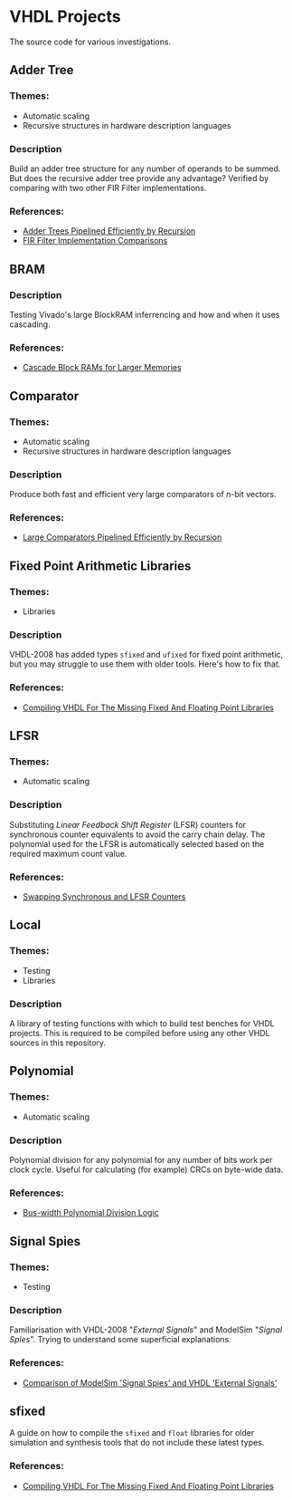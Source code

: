 # VHDL Projects

The source code for various investigations.

## Adder Tree

### Themes:
 * Automatic scaling
 * Recursive structures in hardware description languages

### Description
Build an adder tree structure for any number of operands to be summed. But does the recursive adder tree provide any advantage? Verified by comparing with two other FIR Filter implementations.

### References:
 * [Adder Trees Pipelined Efficiently by Recursion](http://blog.abbey1.org.uk/index.php/technology/adder-trees-pipelined-efficiently-by-recursion)
 * [FIR Filter Implementation Comparisons](http://blog.abbey1.org.uk/index.php/technology/fir-filter-implementation-comparisons)

## BRAM

### Description
Testing Vivado's large BlockRAM inferrencing and how and when it uses cascading.

### References:
 * [Cascade Block RAMs for Larger Memories](http://blog.abbey1.org.uk/index.php/technology/cascade-block-rams-for-larger-memories)

## Comparator

### Themes:
 * Automatic scaling
 * Recursive structures in hardware description languages

### Description
Produce both fast and efficient very large comparators of _n_-bit vectors.

### References:
 * [Large Comparators Pipelined Efficiently by Recursion](http://blog.abbey1.org.uk/index.php/technology/large-comparator-pipelined-efficiently-by-recursion)

## Fixed Point Arithmetic Libraries

### Themes:
 * Libraries

### Description
VHDL-2008 has added types `sfixed` and `ufixed` for fixed point arithmetic, but you may struggle to use them with older tools. Here's how to fix that.

### References:
 * [Compiling VHDL For The Missing Fixed And Floating Point Libraries](http://blog.abbey1.org.uk/index.php/technology/compiling-vhdl-for-the-missing-fixed-and-floating)

## LFSR

### Themes:
 * Automatic scaling

### Description
Substituting _Linear Feedback Shift Register_ (LFSR) counters for synchronous counter equivalents to avoid the carry chain delay. The polynomial used for the LFSR is automatically selected based on the required maximum count value.

### References:
 * [Swapping Synchronous and LFSR Counters](http://blog.abbey1.org.uk/index.php/technology/swapping-synchronous-and-lfsr-counters)

## Local

### Themes:
 * Testing
 * Libraries

### Description
A library of testing functions with which to build test benches for VHDL projects. This is required to be compiled before using any other VHDL sources in this repository.

## Polynomial

### Themes:
 * Automatic scaling

### Description
Polynomial division for any polynomial for any number of bits work per clock cycle. Useful for calculating (for example) CRCs on byte-wide data.

### References:
 * [Bus-width Polynomial Division Logic](http://blog.abbey1.org.uk/index.php/technology/bus-width-polynomial-division-logic)

## Signal Spies

### Themes:
 * Testing

### Description
Familiarisation with VHDL-2008 "_External Signals_" and ModelSim "_Signal Spies_". Trying to understand some superficial explanations.

### References:
 * [Comparison of ModelSim 'Signal Spies' and VHDL 'External Signals'](http://blog.abbey1.org.uk/index.php/technology/comparison-of-modelsim-signal-spies-and-vhdl-external)


## sfixed
A guide on how to compile the `sfixed` and `float` libraries for older simulation and synthesis tools that do not include these latest types.

### References:
 * [Compiling VHDL For The Missing Fixed And Floating Point Libraries](http://blog.abbey1.org.uk/index.php/technology/compiling-vhdl-for-the-missing-fixed-and-floating)
